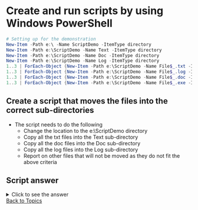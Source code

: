 # Create and run scripts by using Windows PowerShell

```PowerShell
# Setting up for the demonstration
New-Item -Path e:\ -Name ScriptDemo -ItemType directory 
New-Item -Path e:\ScriptDemo -Name Text -ItemType directory 
New-Item -Path e:\ScriptDemo -Name Doc -ItemType directory 
New-Item -Path e:\ScriptDemo -Name Log -ItemType directory 
1..3 | ForEach-Object {New-Item -Path e:\ScriptDemo -Name File$_.txt -ItemType File}
1..3 | ForEach-Object {New-Item -Path e:\ScriptDemo -Name File$_.log -ItemType File}
1..3 | ForEach-Object {New-Item -Path e:\ScriptDemo -Name File$_.doc -ItemType File}
1..3 | ForEach-Object {New-Item -Path e:\ScriptDemo -Name File$_.exe -ItemType File}
```

## Create a script that moves the files into the correct sub-directories

- The script needs to do the following
  - Change the location to the e:\ScriptDemo directory
  - Copy all the txt files into the Text sub-directory
  - Copy all the doc files into the Doc sub-directory
  - Copy all the log files into the Log sub-directory
  - Report on other files that will not be moved as they do not fit the above criteria


## Script answer

<details><summary>Click to see the answer</summary><Strong> 
    
```PowerShell
Set-location e:\ScriptDemo
Get-ChildItem -File | ForEach-Object {
  if ($_.Name -like '*.txt') {Move-Item -Path $_ -Destination .\Text}
  elseif ($_.Name -like '*.log') {Move-Item -Path $_ -Destination .\Log}
  elseif ($_.Name -like '*.doc') {Move-Item -Path $_ -Destination .\Doc}
  else {Write-Host $_.Name is not being moved to a sub directory}
}
```
</Strong></details> 
[Back to Topics](../README.md#afternoon-session)

